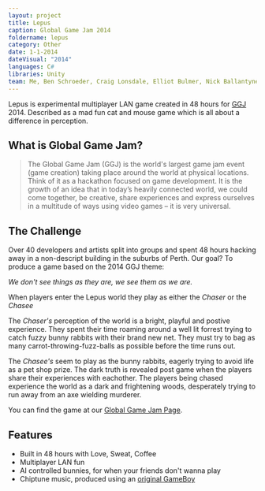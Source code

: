 ```yaml
---
layout: project
title: Lepus
caption: Global Game Jam 2014
foldername: lepus
category: Other
date: 1-1-2014
dateVisual: "2014"
languages: C#
libraries: Unity
team: Me, Ben Schroeder, Craig Lonsdale, Elliot Bulmer, Nick Ballantyne, Zac Vucemillo
---
```


Lepus is experimental multiplayer LAN game created in 48 hours for [GGJ](http://globalgamejam.org/) 2014. Described as a mad fun cat and mouse game which is all about a difference in perception.

## What is Global Game Jam?

> The Global Game Jam (GGJ) is the world's largest game jam event (game creation) taking place around the world at physical locations. Think of it as a hackathon focused on game development. It is the growth of an idea that in today’s heavily connected world, we could come together, be creative, share experiences and express ourselves in a multitude of ways using video games – it is very universal.

## The Challenge

Over 40 developers and artists split into groups and spent 48 hours hacking away in a non-descript building in the suburbs of Perth. Our goal? To produce a game based on the 2014 GGJ theme:

_We don't see things as they are, we see them as we are._

When players enter the Lepus world they play as either the _Chaser_ or the _Chasee_

The _Chaser's_ perception of the world is a bright, playful and postive experience. They spent their time roaming around a well lit forrest trying to catch fuzzy bunny rabbits with their brand new net. They must try to bag as many carrot-throwing-fuzz-balls as possible before the time runs out.

The _Chasee's_ seem to play as the bunny rabbits, eagerly trying to avoid life as a pet shop prize. The dark truth is revealed post game when the players share their experiences with eachother. The players being chased experience the world as a dark and frightening woods, desperately trying to run away from an axe wielding murderer.

You can find the game at our [Global Game Jam Page](http://globalgamejam.org/2014/games/lepus).

## Features

- Built in 48 hours with Love, Sweat, Coffee
- Multiplayer LAN fun
- AI controlled bunnies, for when your friends don't wanna play
- Chiptune music, produced using an [original GameBoy](https://en.wikipedia.org/wiki/Game_Boy_music)
